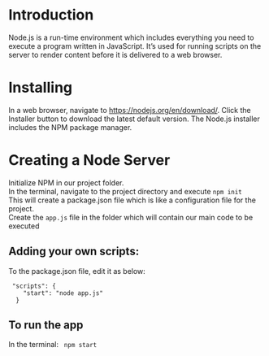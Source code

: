 # Introduction 

Node.js is a run-time environment which includes everything you need to execute a program written in JavaScript.
It’s used for running scripts on the server to render content before it is delivered to a web browser.

# Installing

In a web browser, navigate to https://nodejs.org/en/download/. Click the Installer button to download the latest default version. The Node.js installer includes the NPM package manager.

# Creating a Node Server

Initialize NPM in our project folder. </br> In the terminal, navigate to the project directory and execute ```npm init``` </br>
This will create a package.json file which is like a configuration file for the project. </br>
Create the ```app.js``` file in the folder which will contain our main code to be executed
## Adding your own scripts:
To the package.json file, edit it as below:
```
 "scripts": {
    "start": "node app.js"
  }
```
## To run the app
In the terminal: ``` npm start```
